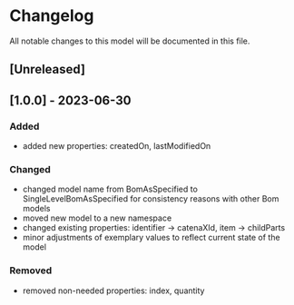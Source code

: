 # Changelog
All notable changes to this model will be documented in this file.

## [Unreleased]

## [1.0.0] - 2023-06-30
### Added
- added new properties: createdOn, lastModifiedOn

### Changed
- changed model name from BomAsSpecified to SingleLevelBomAsSpecified for consistency reasons with other Bom models
- moved new model to a new namespace 
- changed existing properties: identifier -> catenaXId, item -> childParts
- minor adjustments of exemplary values to reflect current state of the model

### Removed
- removed non-needed properties: index, quantity